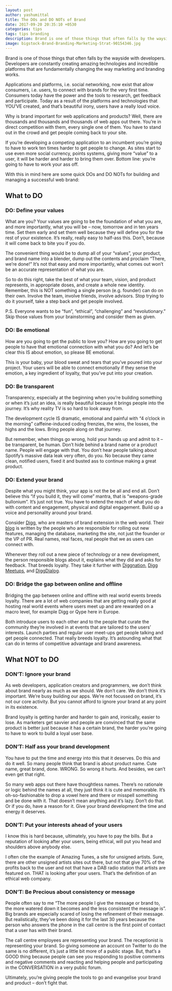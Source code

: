 ```yaml
---
layout: post
author: yashumittal
title: The DOs and DO NOTs of Brand
date: 2017-09-20 20:35:10 +0530
categories: tips
tags: tips branding
description: Brand is one of those things that often falls by the wayside with developers. Developers are constantly creating amazing technologies and incredible platforms that are fundamentally changing the way marketing and branding works.
image: bigstock-Brand-Branding-Marketing-Strat-90154346.jpg
---
```


Brand is one of those things that often falls by the wayside with developers. Developers are constantly creating amazing technologies and incredible platforms that are fundamentally changing the way marketing and branding works.

Applications and platforms, i.e. social networking, now exist that allow consumers, i.e. users, to connect with brands for the very first time. Consumers today have the power and the tools to research, get feedback and participate. Today as a result of the platforms and technologies that YOU’VE created, and that’s beautiful irony, users have a really loud voice.

Why is brand important for web applications and products? Well, there are thousands and thousands and thousands of web apps out there. You’re in direct competition with them, every single one of them. You have to stand out in the crowd and get people coming back to your site.

If you’re developing a competing application to an incumbent you’re going to have to work ten times harder to get people to change. As sites start to use even more social currency, points systems, giving more “value” to a user, it will be harder and harder to bring them over. Bottom line: you’re going to have to work your ass off.

With this in mind here are some quick DOs and DO NOTs for building and managing a successful web brand:

## What to DO

### **DO: Define your values**

What are you? Your values are going to be the foundation of what you are, and more importantly, what you will be – now, tomorrow and in ten years time. Set them early and set them well because they will define you for the rest of your existence. It’s really, really easy to half-ass this. Don’t, because it will come back to bite you if you do.

The convenient thing would be to dump all of your “values”, your product, and brand name into a blender, dump out the contents and proclaim “There, we’re done!” It’s not that easy and more importantly, what comes out won’t be an accurate representation of what you are.

So to do this right, take the best of what your team, vision, and product represents, in appropriate doses, and create a whole new identity. Remember, this is NOT something a single person (e.g. founder) can do on their own. Involve the team, involve friends, involve advisors. Stop trying to do it yourself, take a step back and get people involved.

P.S. Everyone wants to be “fun”, “ethical”, “challenging” and “revolutionary.” Skip those values from your brainstorming and consider them as given.

### **DO: Be emotional**

How are you going to get the public to love you? How are you going to get people to have that emotional connection with what you do? And let’s be clear this IS about emotion, so please BE emotional.

This is your baby, your blood sweat and tears that you’ve poured into your project. Your users will be able to connect emotionally if they sense the emotion, a key ingredient of loyalty, that you’ve put into your creation.

### **DO: Be transparent**

Transparency, especially at the beginning when you’re building something or when it’s just an idea, is really beautiful because it brings people into the journey. It’s why reality TV is so hard to look away from.

The development cycle IS dramatic, emotional and painful with “4 o’clock in the morning” caffeine-induced coding frenzies, the wins, the losses, the highs and the lows. Bring people along on that journey.

But remember, when things go wrong, hold your hands up and admit to it – be transparent, be human. Don’t hide behind a brand name or a product name. People will engage with that. You don’t hear people talking about Spotify’s massive data leak very often, do you. No because they came clean, notified users, fixed it and busted ass to continue making a great product.

### **DO: Extend your brand**

Despite what you might think, your app is not the be all and end all. Don’t believe this “if you build it, they will come” mantra, that is “weapons-grade bullonium”. It’s just not true. You have to extend the reach of what you do with content and engagement, physical and digital engagement. Build up a voice and personality around your brand.

Consider [Digg](//www.digg.com/), who are masters of brand extension in the web world. Their [blog](//blog.digg.com/) is written by the people who are responsible for rolling out new features, managing the database, marketing the site, not just the founder or the VP of PR. Real names, real faces, real people that we as users can connect with.

Whenever they roll out a new piece of technology or a new development, the person responsible blogs about it, explains what they did and asks for feedback. That breeds loyalty. They take it further with [Diggnation](//www.diggnation.com/), [Digg Meetups](//digg.com/meetup), and [DiggDialog](//digg.com/dialogg/).

### **DO: Bridge the gap between online and offline**

Bridging the gap between online and offline with real world events breeds loyalty. There are a lot of web companies that are getting really good at hosting real world events where users meet up and are rewarded on a macro level, for example Digg or Qype here in Europe.

Both introduce users to each other and to the people that curate the community they’re involved in at events that are tailored to the users’ interests. Launch parties and regular user meet-ups get people talking and get people connected. That really breeds loyalty. It’s astounding what that can do in terms of competitive advantage and brand awareness.

## What NOT to DO

### **DON’T: Ignore your brand**

As web developers, application creators and programmers, we don’t think about brand nearly as much as we should. We don’t care. We don’t think it’s important. We’re busy building our apps. We’re not focussed on brand, it’s not our core activity. But you cannot afford to ignore your brand at any point in its existence.

Brand loyalty is getting harder and harder to gain and, ironically, easier to lose. As marketers get savvier and people are convinced that the same product is better just because it has a certain brand, the harder you’re going to have to work to build a loyal user base.

### **DON’T: Half ass your brand development**

You have to put the time and energy into this that it deserves. Do this and do it well. So many people think that brand is about product name. Cute name, great brand, done. WRONG. So wrong it hurts. And besides, we can’t even get that right.

So many web apps out there have thoughtless names. There’s no rationale or logic behind the names at all, they just think it is cute and memorable. It’s oh-so-fashionable to drop a vowel here and there or misspell something and be done with it. That doesn’t mean anything and it’s lazy. Don’t do that. Or if you do, have a reason for it. Give your brand development the time and energy it deserves.

### **DON’T: Put your interests ahead of your users**

I know this is hard because, ultimately, you have to pay the bills. But a reputation of looking after your users, being ethical, will put you head and shoulders above anybody else.

I often cite the example of Amazing Tunes, a site for unsigned artists. Sure, there are other unsigned artists sites out there, but not that give 70% of the profits back to the user and not that have a DAB radio station that artists are featured on. THAT is looking after your users. That’s the definition of an ethical web company.

### **DON’T: Be Precious about consistency or message**

People often say to me “The more people I give the message or brand to, the more watered down it becomes and the less consistent the message is”. Big brands are especially scared of losing the refinement of their message. But realistically, they’ve been doing it for the last 30 years because the person who answers the phone in the call centre is the first point of contact that a user has with their brand.

The call centre employees are representing your brand. The receptionist is representing your brand. So giving someone an account on Twitter to do the same is no different, it’s just a little bit more of a public stage. But, that’s a GOOD thing because people can see you responding to positive comments and negative comments and reacting and helping people and participating in the CONVERSATION in a very public forum.

Ultimately, you’re giving people the tools to go and evangelise your brand and product – don’t fight that.
